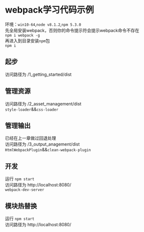 # webpack学习代码示例  
环境：`win10-64`,`node v8.1.2`,`npm 5.3.0`  
先全局安装webpack，否则你的命令提示符会提示webpack命令不存在  
`npm i webpack -g`  
再进入到目录安装`npm`包  
`npm i`  

## 起步  
访问路径为 /1_getting_started/dist

## 管理资源  
访问路径为 /2_asset_management/dist  
`style-loader`&&`css-loader`

## 管理输出  
已经在上一章做过回退处理  
访问路径为 /3_output_anagement/dist  
`HtmlWebpackPlugin`&&`clean-webpack-plugin`  

## 开发  
运行 `npm start`  
访问路径为 http://localhost:8080/  
`webpack-dev-server`  

## 模块热替换  
运行 `npm start`  
访问路径为 http://localhost:8080/  